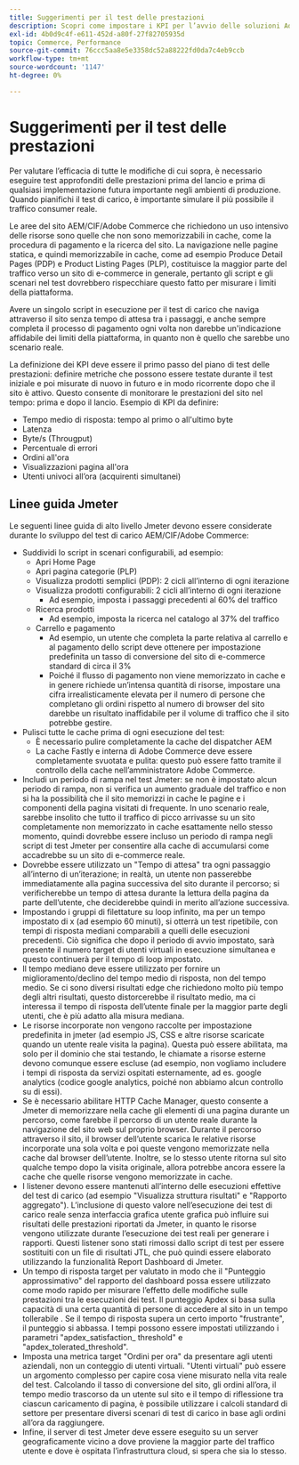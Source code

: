 ```yaml
---
title: Suggerimenti per il test delle prestazioni
description: Scopri come impostare i KPI per l’avvio delle soluzioni Adobe Commerce e Adobe Experience Manager.
exl-id: 4b0d9c4f-e611-452d-a80f-27f82705935d
topic: Commerce, Performance
source-git-commit: 76ccc5aa8e5e3358dc52a88222fd0da7c4eb9ccb
workflow-type: tm+mt
source-wordcount: '1147'
ht-degree: 0%

---
```


# Suggerimenti per il test delle prestazioni

Per valutare l’efficacia di tutte le modifiche di cui sopra, è necessario eseguire test approfonditi delle prestazioni prima del lancio e prima di qualsiasi implementazione futura importante negli ambienti di produzione. Quando pianifichi il test di carico, è importante simulare il più possibile il traffico consumer reale.

Le aree del sito AEM/CIF/Adobe Commerce che richiedono un uso intensivo delle risorse sono quelle che non sono memorizzabili in cache, come la procedura di pagamento e la ricerca del sito. La navigazione nelle pagine statica, e quindi memorizzabile in cache, come ad esempio Produce Detail Pages (PDP) e Product Listing Pages (PLP), costituisce la maggior parte del traffico verso un sito di e-commerce in generale, pertanto gli script e gli scenari nel test dovrebbero rispecchiare questo fatto per misurare i limiti della piattaforma.

Avere un singolo script in esecuzione per il test di carico che naviga attraverso il sito senza tempo di attesa tra i passaggi, e anche sempre completa il processo di pagamento ogni volta non darebbe un&#39;indicazione affidabile dei limiti della piattaforma, in quanto non è quello che sarebbe uno scenario reale.

La definizione dei KPI deve essere il primo passo del piano di test delle prestazioni: definire metriche che possono essere testate durante il test iniziale e poi misurate di nuovo in futuro e in modo ricorrente dopo che il sito è attivo. Questo consente di monitorare le prestazioni del sito nel tempo: prima e dopo il lancio. Esempio di KPI da definire:

- Tempo medio di risposta: tempo al primo o all&#39;ultimo byte
- Latenza
- Byte/s (Througput)
- Percentuale di errori
- Ordini all&#39;ora
- Visualizzazioni pagina all&#39;ora
- Utenti univoci all’ora (acquirenti simultanei)

## Linee guida Jmeter

Le seguenti linee guida di alto livello Jmeter devono essere considerate durante lo sviluppo del test di carico AEM/CIF/Adobe Commerce:

- Suddividi lo script in scenari configurabili, ad esempio:
   - Apri Home Page
   - Apri pagina categorie (PLP)
   - Visualizza prodotti semplici (PDP): 2 cicli all’interno di ogni iterazione
   - Visualizza prodotti configurabili: 2 cicli all’interno di ogni iterazione
      - Ad esempio, imposta i passaggi precedenti al 60% del traffico
   - Ricerca prodotti
      - Ad esempio, imposta la ricerca nel catalogo al 37% del traffico
   - Carrello e pagamento
      - Ad esempio, un utente che completa la parte relativa al carrello e al pagamento dello script deve ottenere per impostazione predefinita un tasso di conversione del sito di e-commerce standard di circa il 3%
      - Poiché il flusso di pagamento non viene memorizzato in cache e in genere richiede un’intensa quantità di risorse, impostare una cifra irrealisticamente elevata per il numero di persone che completano gli ordini rispetto al numero di browser del sito darebbe un risultato inaffidabile per il volume di traffico che il sito potrebbe gestire.
- Pulisci tutte le cache prima di ogni esecuzione del test:
   - È necessario pulire completamente la cache del dispatcher AEM
   - La cache Fastly e interna di Adobe Commerce deve essere completamente svuotata e pulita: questo può essere fatto tramite il controllo della cache nell’amministratore Adobe Commerce.
- Includi un periodo di rampa nel test Jmeter: se non è impostato alcun periodo di rampa, non si verifica un aumento graduale del traffico e non si ha la possibilità che il sito memorizzi in cache le pagine e i componenti della pagina visitati di frequente. In uno scenario reale, sarebbe insolito che tutto il traffico di picco arrivasse su un sito completamente non memorizzato in cache esattamente nello stesso momento, quindi dovrebbe essere incluso un periodo di rampa negli script di test Jmeter per consentire alla cache di accumularsi come accadrebbe su un sito di e-commerce reale.
- Dovrebbe essere utilizzato un &quot;Tempo di attesa&quot; tra ogni passaggio all’interno di un’iterazione; in realtà, un utente non passerebbe immediatamente alla pagina successiva del sito durante il percorso; si verificherebbe un tempo di attesa durante la lettura della pagina da parte dell’utente, che deciderebbe quindi in merito all’azione successiva.
- Impostando i gruppi di filettature su loop infinito, ma per un tempo impostato di x (ad esempio 60 minuti), si otterrà un test ripetibile, con tempi di risposta mediani comparabili a quelli delle esecuzioni precedenti. Ciò significa che dopo il periodo di avvio impostato, sarà presente il numero target di utenti virtuali in esecuzione simultanea e questo continuerà per il tempo di loop impostato.
- Il tempo mediano deve essere utilizzato per fornire un miglioramento/declino del tempo medio di risposta, non del tempo medio. Se ci sono diversi risultati edge che richiedono molto più tempo degli altri risultati, questo distorcerebbe il risultato medio, ma ci interessa il tempo di risposta dell’utente finale per la maggior parte degli utenti, che è più adatto alla misura mediana.
- Le risorse incorporate non vengono raccolte per impostazione predefinita in jmeter (ad esempio JS, CSS e altre risorse scaricate quando un utente reale visita la pagina). Questa può essere abilitata, ma solo per il dominio che stai testando, le chiamate a risorse esterne devono comunque essere escluse (ad esempio, non vogliamo includere i tempi di risposta da servizi ospitati esternamente, ad es. google analytics (codice google analytics, poiché non abbiamo alcun controllo su di essi).
- Se è necessario abilitare HTTP Cache Manager, questo consente a Jmeter di memorizzare nella cache gli elementi di una pagina durante un percorso, come farebbe il percorso di un utente reale durante la navigazione del sito web sul proprio browser. Durante il percorso attraverso il sito, il browser dell’utente scarica le relative risorse incorporate una sola volta e poi queste vengono memorizzate nella cache dal browser dell’utente. Inoltre, se lo stesso utente ritorna sul sito qualche tempo dopo la visita originale, allora potrebbe ancora essere la cache che quelle risorse vengono memorizzate in cache.
- I listener devono essere mantenuti all’interno delle esecuzioni effettive del test di carico (ad esempio &quot;Visualizza struttura risultati&quot; e &quot;Rapporto aggregato&quot;). L’inclusione di questo valore nell’esecuzione dei test di carico reale senza interfaccia grafica utente grafica può influire sui risultati delle prestazioni riportati da Jmeter, in quanto le risorse vengono utilizzate durante l’esecuzione dei test reali per generare i rapporti. Questi listener sono stati rimossi dallo script di test per essere sostituiti con un file di risultati JTL, che può quindi essere elaborato utilizzando la funzionalità Report Dashboard di Jmeter.
- Un tempo di risposta target per valutato in modo che il &quot;Punteggio approssimativo&quot; del rapporto del dashboard possa essere utilizzato come modo rapido per misurare l’effetto delle modifiche sulle prestazioni tra le esecuzioni dei test. Il punteggio Apdex si basa sulla capacità di una certa quantità di persone di accedere al sito in un tempo tollerabile . Se il tempo di risposta supera un certo importo &quot;frustrante&quot;, il punteggio si abbassa. I tempi possono essere impostati utilizzando i parametri &quot;apdex_satisfaction_ threshold&quot; e &quot;apdex_tolerated_threshold&quot;.
- Imposta una metrica target &quot;Ordini per ora&quot; da presentare agli utenti aziendali, non un conteggio di utenti virtuali. &quot;Utenti virtuali&quot; può essere un argomento complesso per capire cosa viene misurato nella vita reale del test. Calcolando il tasso di conversione del sito, gli ordini all’ora, il tempo medio trascorso da un utente sul sito e il tempo di riflessione tra ciascun caricamento di pagina, è possibile utilizzare i calcoli standard di settore per presentare diversi scenari di test di carico in base agli ordini all’ora da raggiungere.
- Infine, il server di test Jmeter deve essere eseguito su un server geograficamente vicino a dove proviene la maggior parte del traffico utente e dove è ospitata l’infrastruttura cloud, si spera che sia lo stesso.
